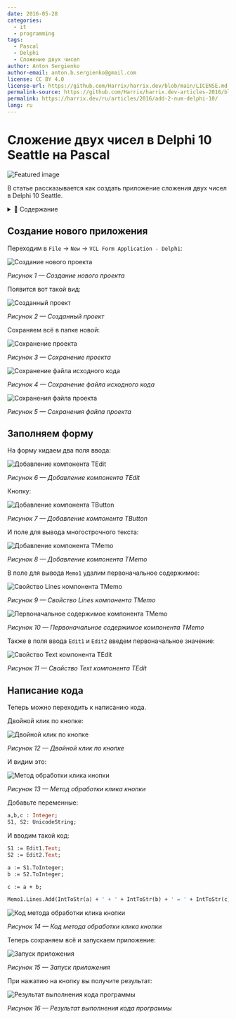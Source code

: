 ```yaml
---
date: 2016-05-28
categories:
  - it
  - programming
tags:
  - Pascal
  - Delphi
  - Сложение двух чисел
author: Anton Sergienko
author-email: anton.b.sergienko@gmail.com
license: CC BY 4.0
license-url: https://github.com/Harrix/harrix.dev/blob/main/LICENSE.md
permalink-source: https://github.com/Harrix/harrix.dev-articles-2016/blob/main/add-2-num-delphi-10/add-2-num-delphi-10.md
permalink: https://harrix.dev/ru/articles/2016/add-2-num-delphi-10/
lang: ru
---
```


# Сложение двух чисел в Delphi 10 Seattle на Pascal

![Featured image](featured-image.svg)

В статье рассказывается как создать приложение сложения двух чисел в Delphi 10 Seattle.

<details>
<summary>📖 Содержание</summary>

- [Создание нового приложения](#создание-нового-приложения)
- [Заполняем форму](#заполняем-форму)
- [Написание кода](#написание-кода)

</details>

## Создание нового приложения

Переходим в `File` → `New` → `VCL Form Application - Delphi`:

![Создание нового проекта](img/new-project_01.png)

_Рисунок 1 — Создание нового проекта_

Появится вот такой вид:

![Созданный проект](img/new-project_02.png)

_Рисунок 2 — Созданный проект_

Сохраняем всё в папке новой:

![Сохранение проекта](img/new-project_03.png)

_Рисунок 3 — Сохранение проекта_

![Сохранение файла исходного кода](img/new-project_04.png)

_Рисунок 4 — Сохранение файла исходного кода_

![Сохранения файла проекта](img/new-project_05.png)

_Рисунок 5 — Сохранения файла проекта_

## Заполняем форму

На форму кидаем два поля ввода:

![Добавление компонента TEdit](img/controls_01.png)

_Рисунок 6 — Добавление компонента TEdit_

Кнопку:

![Добавление компонента TButton](img/controls_02.png)

_Рисунок 7 — Добавление компонента TButton_

И поле для вывода многострочного текста:

![Добавление компонента TMemo](img/controls_03.png)

_Рисунок 8 — Добавление компонента TMemo_

В поле для вывода `Memo1` удалим первоначальное содержимое:

![Свойство Lines компонента TMemo](img/controls_04.png)

_Рисунок 9 — Свойство Lines компонента TMemo_

![Первоначальное содержимое компонента TMemo](img/controls_05.png)

_Рисунок 10 — Первоначальное содержимое компонента TMemo_

Также в поля ввода `Edit1` и `Edit2` введем первоначальное значение:

![Свойство Text компонента TEdit](img/controls_06.png)

_Рисунок 11 — Свойство Text компонента TEdit_

## Написание кода

Теперь можно переходить к написанию кода.

Двойной клик по кнопке:

![Двойной клик по кнопке](img/click_01.png)

_Рисунок 12 — Двойной клик по кнопке_

И видим это:

![Метод обработки клика кнопки](img/click_02.png)

_Рисунок 13 — Метод обработки клика кнопки_

Добавьте переменные:

```pascal
a,b,c : Integer;
S1, S2: UnicodeString;
```

И вводим такой код:

```pascal
S1 := Edit1.Text;
S2 := Edit2.Text;

a := S1.ToInteger;
b := S2.ToInteger;

c := a + b;

Memo1.Lines.Add(IntToStr(a) + ' + ' + IntToStr(b) + ' = ' + IntToStr(c));:

```

![Код метода обработки клика кнопки](img/click_03.png)

_Рисунок 14 — Код метода обработки клика кнопки_

Теперь сохраняем всё и запускаем приложение:

![Запуск приложения](img/run.png)

_Рисунок 15 — Запуск приложения_

При нажатию на кнопку вы получите результат:

![Результат выполнения кода программы](img/result.png)

_Рисунок 16 — Результат выполнения кода программы_
